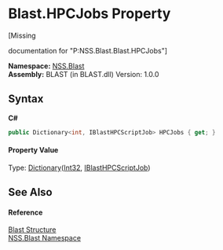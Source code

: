 # Blast.HPCJobs Property 
 

\[Missing <summary> documentation for "P:NSS.Blast.Blast.HPCJobs"\]

**Namespace:**&nbsp;<a href="N_NSS_Blast">NSS.Blast</a><br />**Assembly:**&nbsp;BLAST (in BLAST.dll) Version: 1.0.0

## Syntax

**C#**<br />
``` C#
public Dictionary<int, IBlastHPCScriptJob> HPCJobs { get; }
```


#### Property Value
Type: <a href="https://docs.microsoft.com/dotnet/api/system.collections.generic.dictionary-2" target="_blank" rel="noopener noreferrer">Dictionary</a>(<a href="https://docs.microsoft.com/dotnet/api/system.int32" target="_blank" rel="noopener noreferrer">Int32</a>, <a href="T_NSS_Blast_Cache_IBlastHPCScriptJob">IBlastHPCScriptJob</a>)

## See Also


#### Reference
<a href="T_NSS_Blast_Blast">Blast Structure</a><br /><a href="N_NSS_Blast">NSS.Blast Namespace</a><br />